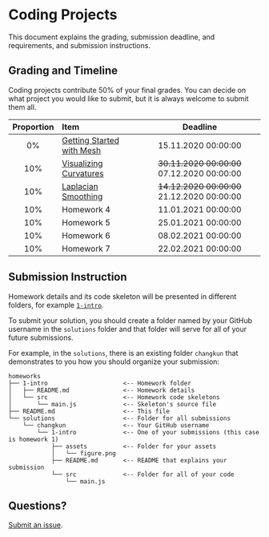 # Coding Projects

This document explains the grading, submission deadline, and requirements,
and submission instructions.

## Grading and Timeline

Coding projects contribute 50% of your final grades.
You can decide on what project you would like to submit,
but it is always welcome to submit them all.

| Proportion | Item | Deadline |
|:----------:|:-----|:--------:|
| 0% | [Getting Started with Mesh](./1-intro/) | 15.11.2020 00:00:00 |
| 10% | [Visualizing Curvatures](./2-ddg/) | ~~30.11.2020 00:00:00~~ 07.12.2020 00:00:00 |
| 10% | [Laplacian Smoothing](./3-smooth/) | ~~14.12.2020 00:00:00~~ 21.12.2020 00:00:00 |
| 10% | Homework 4 | 11.01.2021 00:00:00 |
| 10% | Homework 5 | 25.01.2021 00:00:00 |
| 10% | Homework 6 | 08.02.2021 00:00:00 |
| 10% | Homework 7 | 22.02.2021 00:00:00 |

## Submission Instruction

Homework details and its code skeleton will be presented in different folders,
for example [`1-intro`](./1-intro/README.md).

To submit your solution, you should create a folder named by your GitHub
username in the `solutions` folder and that folder will serve for all of your future submissions.

For example, in the `solutions`, there is an existing folder `changkun`
that demonstrates to you how you should organize your submission:

```
homeworks
├── 1-intro                     <-- Homework folder
│   ├── README.md               <-- Homework details
│   └── src                     <-- Homework code skeletons
│       └── main.js             <-- Skeleton's source file
├── README.md                   <-- This file
└── solutions                   <-- Folder for all submissions
    └── changkun                <-- Your GitHub username
        └── 1-intro             <-- One of your submissions (this case is homework 1)
            ├── assets          <-- Folder for your assets
            │   └── figure.png
            ├── README.md       <-- README that explains your submission 
            └── src             <-- Folder for all of your code
                └── main.js
```

## Questions?

[Submit an issue](https://github.com/mimuc/gp-ws2021/issues/new).